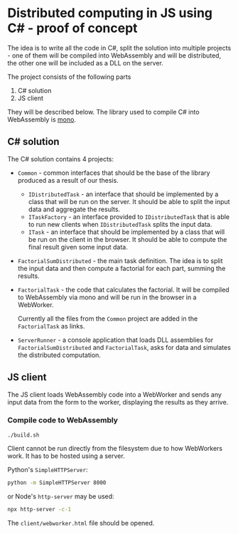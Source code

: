 # Distributed computing in JS using C# - proof of concept

The idea is to write all the code in C#, split the solution into multiple projects - one of them
will be compiled into WebAssembly and will be distributed, the other one will be included as a DLL on the
server.

The project consists of the following parts

1.  C# solution
2.  JS client

They will be described below. The library used to compile C# into WebAssembly is
[mono](https://github.com/mono/mono).

## C# solution

The C# solution contains 4 projects:

- `Common` - common interfaces that should be the base of the library produced as a result of our
  thesis.

  - `IDistributedTask` - an interface that should be implemented by a class that will be run on the
    server. It should be able to split the input data and aggregate the results.
  - `ITaskFactory` - an interface provided to `IDistributedTask` that is able to run new clients
    when `IDistributedTask` splits the input data.
  - `ITask` - an interface that should be implemented by a class that will be run on the client in
    the browser. It should be able to compute the final result given some input data.

- `FactorialSumDistributed` - the main task definition. The idea is to split the input data and then
  compute a factorial for each part, summing the results.

- `FactorialTask` - the code that calculates the factorial. It will be compiled to WebAssembly via mono
  and will be run in the browser in a WebWorker.

  Currently all the files from the `Common` project are added in the `FactorialTask` as links.

- `ServerRunner` - a console application that loads DLL assemblies for `FactorialSumDistributed` and
  `FactorialTask`, asks for data and simulates the distributed computation.

## JS client

The JS client loads WebAssembly code into a WebWorker and sends any input data from the form to the
worker, displaying the results as they arrive.

### Compile code to WebAssembly

```shell
./build.sh
```

Client cannot be run directly from the filesystem due to how WebWorkers work. It has to be hosted using
a server.

Python's `SimpleHTTPServer`:

```bash
python -m SimpleHTTPServer 8000
```

or Node's `http-server` may be used:

```bash
npx http-server -c-1
```

The `client/webworker.html` file should be opened.
